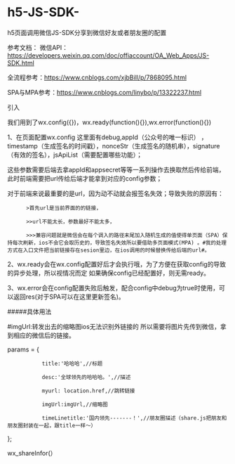 # h5-JS-SDK-
h5页面调用微信JS-SDK分享到微信好友或者朋友圈的配置 

参考文档：
微信API：https://developers.weixin.qq.com/doc/offiaccount/OA_Web_Apps/JS-SDK.html

全流程参考：https://www.cnblogs.com/xjbBill/p/7868095.html

SPA与MPA参考：https://www.cnblogs.com/linybo/p/13322237.html

引入<script type="text/javascript" src="http://res.wx.qq.com/open/js/jweixin-1.2.0.js"></script>

我们用到了wx.config({})，wx.ready(function(){}),wx.error(function(){})

1、在页面配置wx.config 这里面有debug,appId（公众号的唯一标识） ，timestamp（生成签名的时间戳），nonceStr（生成签名的随机串），signature（有效的签名），jsApiList（需要配置哪些功能）；

   这些参数需要后端去拿appId和appsecret等等一系列操作去换取然后传给前端，此时前端需要把url传给后端才能拿到对应的config参数；
   
   对于前端来说最重要的是url，因为动不动就会报签名失效；导致失败的原因有：
   
          >首先url是当前界面的的链接，
          
          >>url不能太长，参数最好不能太多，
          
          >>>兼容问题就是微信会在每个调入的路径末尾加入随机生成的值使得单页面（SPA）保持每次刷新，ios不会它会取历史的，导致签名失效所以要借助多页面模式(MPA) 。#我的处理方式在入口文件把当前链接存在sesion里边，在ios调用的时候替换传给后端的url#。
          
2、wx.ready会在wx.config配置好后才会执行哦，为了方便在获取config的导致的异步处理，所以视情况而定 如果确保config已经配置好，则无需ready。

3、wx.error会在config配置失败后触发，配合config中debug为true时使用，可以返回res(对于SPA可以在这里更新签名)。

#####具体用法

#imgUrl:转发出去的缩略图ios无法识别外链接的 所以需要将图片先传到微信，拿到相应的微信后的链接。

 params = {
 
               title:'哈哈哈',//标题
                
               desc:'全球领先的哈哈哈。',//描述
                
               myurl: location.href,//跳转链接
               
               imgUrl:imgUrl,//缩略图
               
               timeLinetitle:'国内领先-------！',//朋友圈描述（share.js把朋友和朋友圈封装在一起，跟title一样～）
               
 };
 
wx_shareInfor(）

